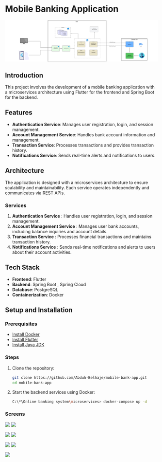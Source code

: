 # Mobile Banking Application

![Project Architecture](/support/MSS.png)

## Introduction

This project involves the development of a mobile banking application with a microservices architecture using Flutter for the frontend and Spring Boot for the backend.

## Features

- **Authentication Service**: Manages user registration, login, and session management.
- **Account Management Service**: Handles bank account information and management.
- **Transaction Service**: Processes transactions and provides transaction history.
- **Notifications Service**: Sends real-time alerts and notifications to users.

## Architecture

The application is designed with a microservices architecture to ensure scalability and maintainability. Each service operates independently and communicates via REST APIs.

### Services

1. **Authentication Service** : Handles user registration, login, and session management.
2. **Account Management Service** : Manages user bank accounts, including balance inquiries and account details.
3. **Transaction Service** : Processes financial transactions and maintains transaction history.
4. **Notifications Service** : Sends real-time notifications and alerts to users about their account activities.

## Tech Stack

- **Frontend**: Flutter
- **Backend**: Spring Boot , Spring Cloud
- **Database**: PostgreSQL
- **Containerization**: Docker

## Setup and Installation

### Prerequisites

- [Install Docker](https://docs.docker.com/get-docker/)
- [Install Flutter](https://flutter.dev/docs/get-started/install)
- [Install Java JDK](https://www.oracle.com/java/technologies/javase-downloads.html)

### Steps

1. Clone the repository:
   ```sh
   git clone https://github.com/Abduh-Belhaje/mobile-bank-app.git
   cd mobile-bank-app

2. Start the backend services using Docker:
   ```sh
   C:\*\Online banking system\microservices> docker-compose up -d


### Screens

<img src="/support/Home.png" width="300" />      <img src="/support/Withdraw.png" width="300" /> 

<img src="/support/history.png" width="300" />   <img src="/support/info.png" width="300" />
 
<img src="/support/signup.png" width="300" />    <img src="/support/login.png" width="300" /> 

<img src="/support/success.png" width="300" /> 
